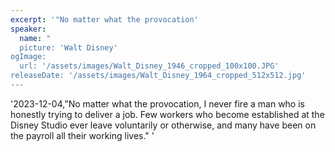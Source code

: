 ```yaml
---
excerpt: '"No matter what the provocation'
speaker:
  name: "
  picture: 'Walt Disney'
ogImage:
  url: '/assets/images/Walt_Disney_1946_cropped_100x100.JPG'
releaseDate: '/assets/images/Walt_Disney_1964_cropped_512x512.jpg'
---
```


'2023-12-04,"No matter what the provocation, I never fire a man who is honestly trying to deliver a job. Few workers who become established at the Disney Studio ever leave voluntarily or otherwise, and many have been on the payroll all their working lives."'
